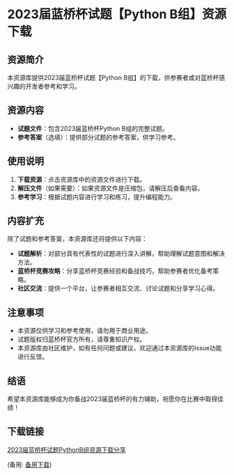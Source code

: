 # 2023届蓝桥杯试题【Python B组】资源下载

## 资源简介

本资源库提供2023届蓝桥杯试题【Python B组】的下载，供参赛者或对蓝桥杯感兴趣的开发者参考和学习。

## 资源内容

- **试题文件**：包含2023届蓝桥杯Python B组的完整试题。
- **参考答案**（选填）：提供部分试题的参考答案，供学习参考。

## 使用说明

1. **下载资源**：点击资源库中的资源文件进行下载。
2. **解压文件**（如果需要）：如果资源文件是压缩包，请解压后查看内容。
3. **参考学习**：根据试题内容进行学习和练习，提升编程能力。

## 内容扩充

除了试题和参考答案，本资源库还将提供以下内容：

- **试题解析**：对部分具有代表性的试题进行深入讲解，帮助理解试题意图和解决方法。
- **蓝桥杯竞赛攻略**：分享蓝桥杯竞赛经验和备战技巧，帮助参赛者优化备考策略。
- **社区交流**：提供一个平台，让参赛者相互交流、讨论试题和分享学习心得。

## 注意事项

- 本资源仅供学习和参考使用，请勿用于商业用途。
- 试题版权归蓝桥杯官方所有，请尊重知识产权。
- 本资源库由社区维护，如有任何问题或建议，欢迎通过本资源库的Issue功能进行反馈。

## 结语

希望本资源库能够成为你备战2023届蓝桥杯的有力辅助，祝愿你在比赛中取得佳绩！

## 下载链接
[2023届蓝桥杯试题PythonB组资源下载分享](https://pan.quark.cn/s/d5a1fc0b98ac) 

(备用: [备用下载](https://pan.baidu.com/s/1XM3BIqaj2WYRMkZHV_99Zg?pwd=1234))
